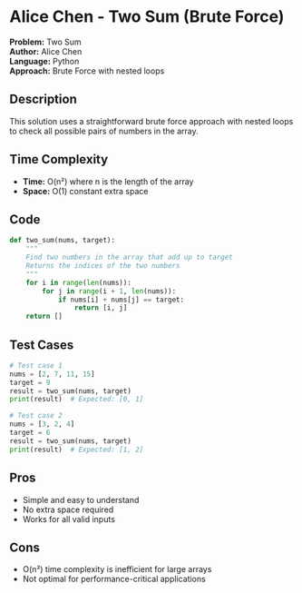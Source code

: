 # Alice Chen - Two Sum (Brute Force)

**Problem:** Two Sum  
**Author:** Alice Chen  
**Language:** Python  
**Approach:** Brute Force with nested loops  

## Description
This solution uses a straightforward brute force approach with nested loops to check all possible pairs of numbers in the array.

## Time Complexity
- **Time:** O(n²) where n is the length of the array
- **Space:** O(1) constant extra space

## Code
```python
def two_sum(nums, target):
    """
    Find two numbers in the array that add up to target
    Returns the indices of the two numbers
    """
    for i in range(len(nums)):
        for j in range(i + 1, len(nums)):
            if nums[i] + nums[j] == target:
                return [i, j]
    return []
```

## Test Cases
```python
# Test case 1
nums = [2, 7, 11, 15]
target = 9
result = two_sum(nums, target)
print(result)  # Expected: [0, 1]

# Test case 2
nums = [3, 2, 4]
target = 6
result = two_sum(nums, target)
print(result)  # Expected: [1, 2]
```

## Pros
- Simple and easy to understand
- No extra space required
- Works for all valid inputs

## Cons
- O(n²) time complexity is inefficient for large arrays
- Not optimal for performance-critical applications